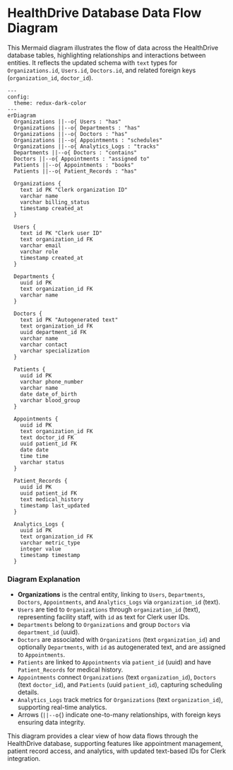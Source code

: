 # HealthDrive Database Data Flow Diagram

This Mermaid diagram illustrates the flow of data across the HealthDrive database tables,
highlighting relationships and interactions between entities. It reflects the updated schema with
`text` types for `Organizations.id`, `Users.id`, `Doctors.id`, and related foreign keys
(`organization_id`, `doctor_id`).

```mermaid
---
config:
  theme: redux-dark-color
---
erDiagram
  Organizations ||--o{ Users : "has"
  Organizations ||--o{ Departments : "has"
  Organizations ||--o{ Doctors : "has"
  Organizations ||--o{ Appointments : "schedules"
  Organizations ||--o{ Analytics_Logs : "tracks"
  Departments ||--o{ Doctors : "contains"
  Doctors ||--o{ Appointments : "assigned to"
  Patients ||--o{ Appointments : "books"
  Patients ||--o{ Patient_Records : "has"

  Organizations {
    text id PK "Clerk organization ID"
    varchar name
    varchar billing_status
    timestamp created_at
  }

  Users {
    text id PK "Clerk user ID"
    text organization_id FK
    varchar email
    varchar role
    timestamp created_at
  }

  Departments {
    uuid id PK
    text organization_id FK
    varchar name
  }

  Doctors {
    text id PK "Autogenerated text"
    text organization_id FK
    uuid department_id FK
    varchar name
    varchar contact
    varchar specialization
  }

  Patients {
    uuid id PK
    varchar phone_number
    varchar name
    date date_of_birth
    varchar blood_group
  }

  Appointments {
    uuid id PK
    text organization_id FK
    text doctor_id FK
    uuid patient_id FK
    date date
    time time
    varchar status
  }

  Patient_Records {
    uuid id PK
    uuid patient_id FK
    text medical_history
    timestamp last_updated
  }

  Analytics_Logs {
    uuid id PK
    text organization_id FK
    varchar metric_type
    integer value
    timestamp timestamp
  }
```

### Diagram Explanation

- **Organizations** is the central entity, linking to `Users`, `Departments`, `Doctors`,
  `Appointments`, and `Analytics_Logs` via `organization_id` (text).
- `Users` are tied to `Organizations` through `organization_id` (text), representing facility staff,
  with `id` as text for Clerk user IDs.
- `Departments` belong to `Organizations` and group `Doctors` via `department_id` (uuid).
- `Doctors` are associated with `Organizations` (text `organization_id`) and optionally
  `Departments`, with `id` as autogenerated text, and are assigned to `Appointments`.
- `Patients` are linked to `Appointments` via `patient_id` (uuid) and have `Patient_Records` for
  medical history.
- `Appointments` connect `Organizations` (text `organization_id`), `Doctors` (text `doctor_id`), and
  `Patients` (uuid `patient_id`), capturing scheduling details.
- `Analytics_Logs` track metrics for `Organizations` (text `organization_id`), supporting real-time
  analytics.
- Arrows (`||--o{`) indicate one-to-many relationships, with foreign keys ensuring data integrity.

This diagram provides a clear view of how data flows through the HealthDrive database, supporting
features like appointment management, patient record access, and analytics, with updated text-based
IDs for Clerk integration.
